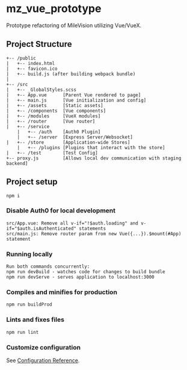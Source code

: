 # mz_vue_prototype
Prototype refactoring of MileVision utilizing Vue/VueX.

## Project Structure
```
+-- /public
|   +-- index.html
|   +-- favicon.ico
|   +-- build.js (after building webpack bundle)
|
+-- /src
|   +-- _GlobalStyles.scss
|   +-- App.vue      [Parent Vue rendered to page] 
|   +-- main.js      [Vue initialization and config]
|   +-- /assets      [Static assets]
|   +-- /components  [Vue components]
|   +-- /modules     [VueX modules]
|   +-- /router      [Vue router]
|   +-- /service
    |   +-- /auth    [Auth0 Plugin]
    |   +-- /server  [Express Server/Websocket]
|   +-- /store       [Application-wide Stores]
    |   +-- /plugins [Plugins that interact with the store]
|   +-- /test        [Test Config]
+-- proxy.js         [Allows local dev communication with staging backend]
```

## Project setup
```
npm i
```

### Disable Auth0 for local development
```
src/App.vue: Remove all v-if="!$auth.loading" and v-if="$auth.isAuthenticated" statements
src/main.js: Remove router param from new Vue({...}).$mount(#App) statement
```

### Running locally
```
Run both commands concurrently:
npm run devBuild - watches code for changes to build bundle
npm run devServe - serves application to localhost:3000
```

### Compiles and minifies for production
```
npm run buildProd
```

### Lints and fixes files
```
npm run lint
```

### Customize configuration
See [Configuration Reference](https://cli.vuejs.org/config/).
